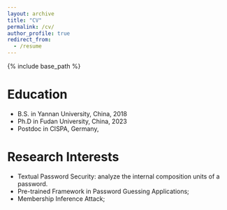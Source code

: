 ```yaml
---
layout: archive
title: "CV"
permalink: /cv/
author_profile: true
redirect_from: 
  - /resume
---
```


{% include base_path %}

Education
======
* B.S. in Yannan University, China, 2018
* Ph.D in Fudan University, China, 2023
* Postdoc in CISPA, Germany, 

Research Interests
======
* Textual Password Security: analyze the internal composition units of a password.
* Pre-trained Framework in Password Guessing Applications;
* Membership Inference Attack;



  


